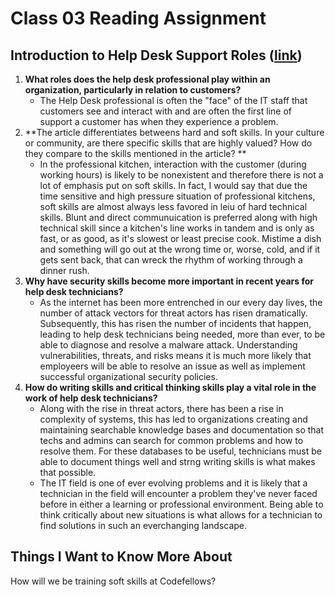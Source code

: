 # Class 03 Reading Assignment

## Introduction to Help Desk Support Roles ([link](https://www.pearsonitcertification.com/articles/article.aspx?p=2260779&seqNum=5))

1. **What roles does the help desk professional play within an organization, particularly in relation to customers?**
   - The Help Desk professional is often the "face" of the IT staff that customers see and interact with and are often the first line of support a customer has when they experience a problem. 
2. **The article differentiates betweens hard and soft skills. In your culture or community, are there specific skills that are highly valued? How do they compare to the skills mentioned in the article? **
   - In the professional kitchen, interaction with the customer (during working hours) is likely to be nonexistent and therefore there is not a lot of emphasis put on soft skills. In fact, I would say that due the time sensitive and high pressure situation of professional kitchens, soft skills are almost always less favored in leiu of hard technical skills. Blunt and direct communuication is preferred along with high technical skill since a kitchen's line works in tandem and is only as fast, or as good, as it's slowest or least precise cook. Mistime a dish and something will go out at the wrong time or, worse, cold, and if it gets sent back, that can wreck the rhythm of working through a dinner rush. 
3. **Why have security skills become more important in recent years for help desk technicians?**
   - As the internet has been more entrenched in our every day lives, the number of attack vectors for threat actors has risen dramatically. Subsequently, this has risen the number of incidents that happen, leading to help desk technicians being needed, more than ever, to be able to diagnose and resolve a malware attack. Understanding vulnerabilities, threats, and risks means it is much more likely that employeers will be able to resolve an issue as well as implement successful organizational security policies. 
4. **How do writing skills and critical thinking skills play a vital role in the work of help desk technicians?**
   - Along with the rise in threat actors, there has been a rise in complexity of systems, this has led to organizations creating and maintaining searchable knowledge bases and documentation so that techs and admins can search for common problems and how to resolve them. For these databases to be useful, technicians must be able to document things well and strng writing skills is what makes that possible. 
   - The IT field is one of ever evolving problems and it is likely that a technician in the field will encounter a problem they've never faced before in either a learning or professional environment. Being able to think critically about new situations is what allows for a technician to find solutions in such an everchanging landscape. 


## Things I Want to Know More About
How will we be training soft skills at Codefellows?
